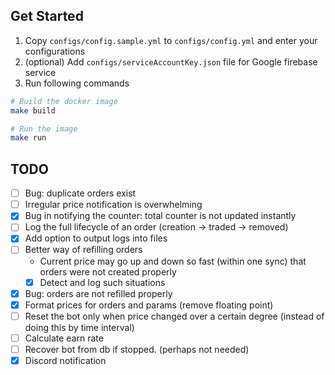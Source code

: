 ## Get Started

1. Copy `configs/config.sample.yml` to `configs/config.yml` and enter your configurations
2. (optional) Add `configs/serviceAccountKey.json` file for Google firebase service
3. Run following commands

``` sh
# Build the docker image
make build

# Run the image
make run
```

## TODO

- [ ] Bug: duplicate orders exist
- [ ] Irregular price notification is overwhelming
- [x] Bug in notifying the counter: total counter is not updated instantly
- [ ] Log the full lifecycle of an order (creation -> traded -> removed)
- [x] Add option to output logs into files
- [ ] Better way of refilling orders
  - Current price may go up and down so fast (within one sync) that orders were not created properly
  - [x] Detect and log such situations
- [x] Bug: orders are not refilled properly
- [x] Format prices for orders and params (remove floating point)
- [ ] Reset the bot only when price changed over a certain degree (instead of doing this by time interval)
- [ ] Calculate earn rate
- [ ] Recover bot from db if stopped. (perhaps not needed)
- [x] Discord notification
